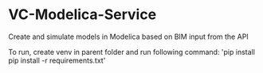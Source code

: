 # VC-Modelica-Service
Create and simulate models in Modelica based on BIM input from the API

To run, create venv in parent folder and run following command:
'pip install pip install -r requirements.txt'